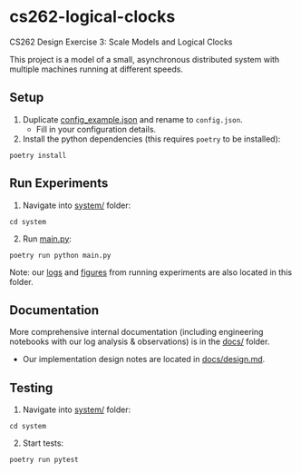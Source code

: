 # cs262-logical-clocks

CS262 Design Exercise 3: Scale Models and Logical Clocks

This project is a model of a small, asynchronous distributed system with multiple machines running at different speeds.

## Setup

1. Duplicate [config_example.json](config_example.json) and rename to `config.json`.
   - Fill in your configuration details.
2. Install the python dependencies (this requires `poetry` to be installed):

```
poetry install
```

## Run Experiments

1. Navigate into [system/](system/) folder:

```
cd system
```

2. Run [main.py](system/main.py):

```
poetry run python main.py
```

Note: our [logs](system/logs/) and [figures](system/figures/) from running experiments are also located in this folder.

## Documentation

More comprehensive internal documentation (including engineering notebooks with our log analysis & observations) is in the [docs/](docs/) folder.

- Our implementation design notes are located in [docs/design.md](docs/design.md).

## Testing

1. Navigate into [system/](system/) folder:

```
cd system
```

2. Start tests:

```
poetry run pytest
```
